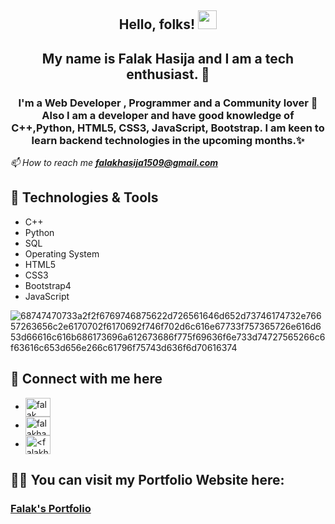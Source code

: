 <h2 align="center"> Hello, folks! <img src="https://raw.githubusercontent.com/MartinHeinz/MartinHeinz/master/wave.gif" width="30px"></h2>
<b><h2 align="center">My name is Falak Hasija and I am a tech enthusiast. 🧐</h2></b>

<h3 align="center">I'm a <b>Web Developer</b> , <b>Programmer</b> and a <b>Community lover</b> 💖 Also I am a developer and have good knowledge of C++,Python, HTML5, CSS3, JavaScript, Bootstrap. I am keen to learn backend technologies in the upcoming months.✨</h3>

 <i> 📫 How to reach me **falakhasija1509@gmail.com**</i>

<h2 >🔧 Technologies & Tools</h2>
<ul >
  <li>
C++</li>
<li>Python</li>
<li>SQL</li>
<li>Operating System</li>
<li>HTML5</li>
<li>CSS3</li>
<li>Bootstrap4</li>
<li>JavaScript</li>
  </ul>
 
  ![68747470733a2f2f6769746875622d726561646d652d73746174732e76657263656c2e6170702f6170692f746f702d6c616e67733f757365726e616d653d66616c616b686173696a612673686f775f69636f6e733d74727565266c6f63616c653d656e266c61796f75743d636f6d70616374](https://user-images.githubusercontent.com/49366890/158178139-20886667-c0f0-41d7-9d8a-8e58a71bd537.svg)


  <link rel="stylesheet" href="https://fonts.googleapis.com/icon?family=Material+Icons">
  <h2>🤝 Connect with me here</h2>
  <ul>
 <li> <a href="https://linkedin.com/in/falak-hasija-7b670018a/" target="blank"><img align="center" src="https://raw.githubusercontent.com/rahuldkjain/github-profile-readme-generator/master/src/images/icons/Social/linked-in-alt.svg" alt="falak hasija" height="30" width="40" /></a></li>
  <li><a href="https://www.leetcode.com/falakhasija1509" target="blank"><img align="center" src="https://raw.githubusercontent.com/rahuldkjain/github-profile-readme-generator/master/src/images/icons/Social/leet-code.svg" alt="falakhasija1509" height="30" width="40" /></a></li>
  <li><a href="https://auth.geeksforgeeks.org/user/<falakhasija1509>" target="blank"><img align="center" src="https://raw.githubusercontent.com/rahuldkjain/github-profile-readme-generator/master/src/images/icons/Social/geeks-for-geeks.svg" alt="<falakhasija1509>" height="30" width="40" /></a></li>
  </ul>
  
 


  <h2> 👨‍💻 You can visit my Portfolio Website here: </h2> 
  <h3><a href="https://falakhasija.github.io/Portfolio_final/">Falak's Portfolio</a></h3>

<!--
**falakhasija/falakhasija** is a ✨ _special_ ✨ repository because its `README.md` (this file) appears on your GitHub profile.

Here are some ideas to get you started:

- 🔭 I’m currently working on ...
- 🌱 I’m currently learning ...
- 👯 I’m looking to collaborate on ...
- 🤔 I’m looking for help with ...
- 💬 Ask me about ...
- 📫 How to reach me: ...
- 😄 Pronouns: ...
- ⚡ Fun fact: ...
-->
